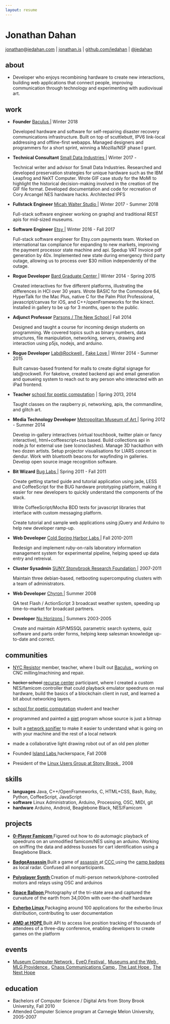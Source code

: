 ```yaml
---
layout: resume
---
```


Jonathan Dahan
==============

 [jonathan][]@[jedahan.com][] | [jonathan.is][] | [github.com/jedahan][] | [@jedahan][]

about
-----
 * Developer who enjoys recombining hardware to create new interactions, building web applications that connect people, improving communication through technology and experimenting with audiovisual art.

work
----
 * __Founder__ [ Baculus ][] | Winter 2018

     Developed hardware and software for self-repairing disaster recovery communications infrastructure. Built on top of scuttlebutt, IPV6 link-local addressing and offline-first webapps. Managed designers and programmers for a short sprint, winning a Mozilla/NSF phase I grant.

 * __Technical Consultant__ [ Small Data Industries ][] | Winter 2017 -

     Technical writer and advisor for Small Data Industries. Researched and developed preservation strategies for unique hardware such as the IBM Leapfrog and NeXT Computer. Wrote GIF case study for the MoMI to highlight the historical decision-making involved in the creation of the GIF file format. Developed documentation and code for recreation of Cory Arcangel NES hardware hacks. Architected IPFS

 * __Fullstack Engineer__ [ Micah Walter Studio ][] | Winter 2017 - Summer 2018

     Full-stack software engineer working on graphql and traditional REST apis for mid-sized museums.

 * __Software Engineer__ [ Etsy ][] | Winter 2016 - Fall 2017

     Full-stack software engineer for Etsy.com payments team. Worked on international tax compliance for expanding to new markets, improving the payment processor state machine and api. Spedup VAT Invoice pdf generation by 40x. Implemented new state during emergency third party outage, allowing us to process over $30 million independently of the outage.

 * __Rogue Developer__ [ Bard Graduate Center ][] | Winter 2014 - Spring 2015

    Created interactives for five different platforms, illustrating the differences in HCI over 30 years. Wrote BASIC for the Commodore 64, HyperTalk for the Mac Plus, native C for the Palm Pilot Professional, javascript/canvas for iOS, and C++/openFrameworks for the kinect. Installed in gallery to be up for 3 months, open to the public.

 * __Adjunct Professor__ [ Parsons / The New School ][] | Fall 2014

    Designed and taught a course for incoming design students on programming. We covered topics such as binary numbers, data structures, file manipulation, networking, servers, drawing and interaction using p5js, nodejs, and arduino.

 * __Rogue Developer__ [ Lab@Rockwell ][], [ Fake Love ][] | Winter 2014 - Summer 2015

    Built canvas-based frontend for malls to create digital signage for lab@rockwell. For fakelove, created backend api and email generation and queueing system to reach out to any person who interacted with an iPad frontend.

 * __Teacher__ [school for poetic computation][] | Spring 2013, 2014

    Taught classes on the raspberry pi, networking, apis, the commandline, and glitch art.

 * __Media Technology Developer__ [ Metropolitan Museum of Art ][] | Spring 2012 - Summer 2014

     Develop in-gallery interactives (virtual touchbook, twitter plain or fancy interactive), html+coffeescript+css based. Build collections api in node.js for external use (see Iconoclashes). Manage 3D hackathon with two dozen artists. Setup projector visualisations for LIARS concert in dendur. Work with bluetooth beacons for wayfinding in galleries. Develop open source image recognition software.


 * __Bit Wizard__ [ Bug Labs ][] | Spring 2011 - Fall 2011

     Create getting started guide and tutorial application using jade, LESS and CoffeeScript for the BUG hardware prototyping platform, making it easier for new developers to quickly understand the components of the stack.

     Write CoffeeScript/Mocha BDD tests for javascript libraries that interface with custom messaging platform.

     Create tutorial and sample web applications using jQuery and Arduino to help new developer ramp-up.


 * __Web Developer__ [ Cold Spring Harbor Labs ][] | Fall 2010-2011

     Redesign and implement ruby-on-rails laboratory information management system for experimental pipeline, helping speed up data entry and retreival.



 * __Cluster Sysadmin__ [ SUNY Stonybrook Research Foundation ][] | 2007-2011

     Maintain three debian-based, netbooting supercomputing clusters with a team of administrators.


 * __Web Developer__ [ Chyron ][] | Summer 2008

     QA test Flash / ActionScript 3 broadcast weather system, speeding up time-to-market for broadcast partners.


 * __Developer__ [ Nu Horizons ][] | Summers 2003-2005

     Create and maintain ASP/MSSQL parametric search systems, quiz software and parts order forms, helping keep salesman knowledge up-to-date and correct.

communities
-----------

 * [NYC Resistor][] member, teacher, where I built out [ Baculus ][], working on CNC milling/machining and repair.

 * ~~hacker school~~ [recurse center][] participant, where I created a custom NES/famicom controller that could playback emulator speedruns on real hardware, build the basics of a blockchain client in rust, and learned a bit about networking layers.

 * [school for poetic computation][] student and teacher
  * programmed and painted a [piet][] program whose source is just a bitmap
  * built a [network sonifier][] to make it easier to understand what is going on with your machine and the rest of a local network
  * made a collaborative light drawing robot out of an old pen plotter

 * Founded [ Island Labs ][] hackerspace, Fall 2008

 * President of the [ Linux Users Group at Stony Brook ][], 2008

skills
------

 * __languages__ Java, C++/OpenFrameworks, C, HTML+CSS, Bash, Ruby, Python, CoffeeScript, JavaScript
 * __software__ Linux Administration, Arduino, Processing, OSC, MIDI, git
 * __hardware__ Arduino, Android, Beaglebone Black, NES/Famicom

projects
--------

 * __[ 0-Player Famicom ][]__ Figured out how to do automagic playback of speedruns on an unmodified famicom/NES using an arduino. Working on sniffing the data and address busses for cart identification using a Beaglebone Black.

 * __[ BadgeAssassin ][]__ Built a game of [ assassin ][ BadgeAssassin ] at [ CCC ][ Chaos Communications Camp ] using the [ camp badges ][ r0ket ] as local radar. Confused all nonparticipants.

 * __[ Polyplayer Synth ][]__ Creation of multi-person network/phone-controlled motors and relays using OSC and arduinos

 * __[ Space Balloon ][]__ Photography of the tri-state area and captured the curvature of the earth from 34,000m with over-the-shelf hardware

 * __[ Exherbo Linux ][]__ Packaging around 100 applications for the exherbo linux distribution, contributing to user documentation

 * __[ AMD at HOPE ][]__ Built API to access live position tracking of thousands of attendees of a three-day conference, enabling developers to create games on the platform

events
------

 * [ Museum Computer Network ][], [ EyeO Festival ][], [ Museums and the Web ][], [ MLG Providence ][], [ Chaos Communications Camp ][], [ The Last Hope ][], [ The Next Hope ][]

education
---------
 * Bachelors of Computer Science / Digital Arts from Stony Brook University, Fall 2010
 * Attended Computer Science program at Carnegie Melon University, 2005-2007

[@jedahan]: http://twitter.com/jedahan
[jonathan]: mailto:jonathan@jedahan.com
[jedahan.com]: http://jedahan.com
[jonathan.is]: http://jonathan.is
[github.com/jedahan]: http://github.com/jedahan.com

[ Image_Categorizer ]: http://example.com
[ Polyplayer Synth ]: http://example.com
[ Space Balloon ]: http://islandlabs.org/space
[ Exherbo Linux ]: http://exherbo.org/
[ AMD at HOPE ]: http://amd.hope.net
[ BUG Labs ]: http://buglabs.net
[ BadgeAssassin ]: http://events.ccc.de/camp/2011/wiki/BadgeAssassin

[ Museum Computer Network ]: http://mcn.edu
[ EyeO Festival ]: http://eyeofestival.com
[ Museums and the Web ]: http://www.museumsandtheweb.com
[ MLG Providence ]: http://wiki.teamliquid.net/starcraft2/2011_MLG_Pro_Circuit/Providence
[ The Last HOPE ]: http://hope.net
[ The Next HOPE ]: http://hope.net
[ Chaos Communications Camp ]: http://events.ccc.de/camp/2011
[ r0ket ]: http://r0ket.badge.events.ccc.de/

[ Island Labs ]: http://islandlabs.org
[ Linux Users Group at Stony Brook ]: http://lugsb.org

[ http://github.com/jedahan ]: http://github.com/jedahan

[ Etsy ]: https://etsy.com
[ BUG Labs ]: http://buglabs.net
[ Cold Spring Harbor Labs ]: http://www.cshl.edu
[ SUNY Stonybrook Research Foundation ]: http://www.stonybrook.edu/research
[ Chyron ]: http://www.chyron.com
[ Nu Horizons ]: http://www.nuhorizons.com
[ Metropolitan Museum of Art ]: http://www.metmuseum.org/about-the-museum/museum-departments/office-of-the-director/digital-media-department/medialab
[ Lab@Rockwell ]: http://www.rockwellgroup.com/
[ Fake Love ]: http://www.fakelove.tv/work/exhibit-growth
[ Bard Graduate Center ]: http://www.bgc.bard.edu/gallery/gallery-at-bgc/the-interface-experience.html
[ school for poetic computation ]: http://sfpc.io
[ Parsons / The New School ]: http://www.newschool.edu/
[ Micah Walter Studio ]: https://micahwalter.studio
[ Small Data Industries ]: https://smalldata.industries

[recurse center]: http://recurse.com
[school for poetic computation]: http://sfpc.io
[piet]: http://www.dangermouse.net/esoteric/piet.html
[painting]: http://jonathan.is/echo-canvas
[network sonifier]: https://github.com/jedahan/pagesounds
[ 0-Player Famicom ]: https://hackaday.io/project/7002-autones-zero-player-nesfamicom
[ Baculus ]: https://baculus.co
[ NYC Resistor ]: https://nycresistor.org

[ jonathan.is ]: http://jonathan.is
[ github.com/jedahan ]: https://github.com/jedahan
